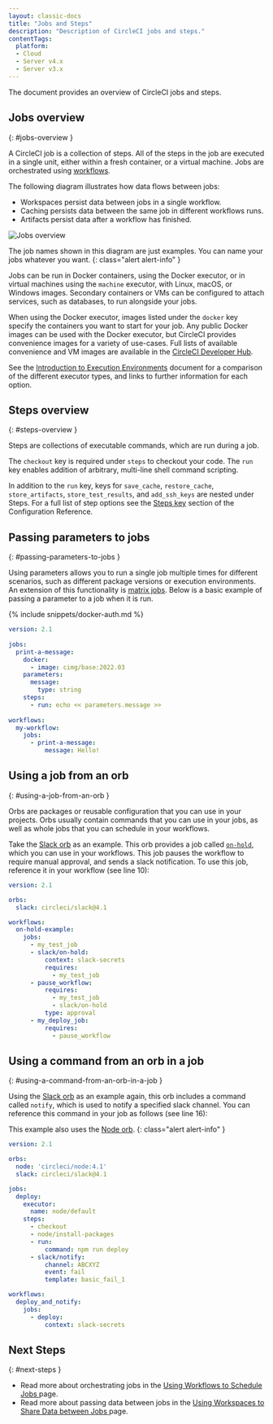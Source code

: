 ```yaml
---
layout: classic-docs
title: "Jobs and Steps"
description: "Description of CircleCI jobs and steps."
contentTags:
  platform:
  - Cloud
  - Server v4.x
  - Server v3.x
---
```


The document provides an overview of CircleCI jobs and steps.

## Jobs overview
{: #jobs-overview }

A CircleCI job is a collection of steps. All of the steps in the job are executed in a single unit, either within a fresh container, or a virtual machine. Jobs are orchestrated using [workflows](/docs/workflows/).

The following diagram illustrates how data flows between jobs:
* Workspaces persist data between jobs in a single workflow.
* Caching persists data between the same job in different workflows runs.
* Artifacts persist data after a workflow has finished.

![Jobs overview](/docs/assets/img/docs/jobs-overview.png)

The job names shown in this diagram are just examples. You can name your jobs whatever you want.
{: class="alert alert-info" }

Jobs can be run in Docker containers, using the Docker executor, or in virtual machines using the `machine` executor, with Linux, macOS, or Windows images. Secondary containers or VMs can be configured to attach services, such as databases, to run alongside your jobs.

When using the Docker executor, images listed under the `docker` key specify the containers you want to start for your job. Any public Docker images can be used with the Docker executor, but CircleCI provides convenience images for a variety of use-cases. Full lists of available convenience and VM images are available in the [CircleCI Developer Hub](https://circleci.com/developer/images).

See the [Introduction to Execution Environments](/docs/executor-intro/) document for a comparison of the different executor types, and links to further information for each option.

## Steps overview
{: #steps-overview }

Steps are collections of executable commands, which are run during a job.

The `checkout` key is required under `steps` to checkout your code. The `run` key enables addition of arbitrary, multi-line shell command scripting.

In addition to the `run` key, keys for `save_cache`, `restore_cache`, `store_artifacts`, `store_test_results`, and `add_ssh_keys` are nested under Steps. For a full list of step options see the [Steps key](/docs/configuration-reference/#steps) section of the Configuration Reference.

## Passing parameters to jobs
{: #passing-parameters-to-jobs }

Using parameters allows you to run a single job multiple times for different scenarios, such as different package versions or execution environments. An extension of this functionality is [matrix jobs](/docs/configuration-reference/#matrix-requires-version-21). Below is a basic example of passing a parameter to a job when it is run.

{% include snippets/docker-auth.md %}

```yml
version: 2.1
​
jobs:
  print-a-message:
    docker:
      - image: cimg/base:2022.03
    parameters:
      message:
        type: string
    steps:
      - run: echo << parameters.message >>
​
workflows:
  my-workflow:
    jobs:
      - print-a-message:
          message: Hello!
```

## Using a job from an orb
{: #using-a-job-from-an-orb }

Orbs are packages or reusable configuration that you can use in your projects. Orbs usually contain commands that you can use in your jobs, as well as whole jobs that you can schedule in your workflows.

Take the [Slack orb](https://circleci.com/developer/orbs/orb/circleci/slack) as an example. This orb provides a job called [`on-hold`](https://circleci.com/developer/orbs/orb/circleci/slack#usage-on_hold_notification), which you can use in your workflows. This job pauses the workflow to require manual approval, and sends a slack notification. To use this job, reference it in your workflow (see line 10):

```yml
version: 2.1

orbs:
  slack: circleci/slack@4.1

workflows:
  on-hold-example:
    jobs:
      - my_test_job
      - slack/on-hold:
          context: slack-secrets
          requires:
            - my_test_job
      - pause_workflow:
          requires:
            - my_test_job
            - slack/on-hold
          type: approval
      - my_deploy_job:
          requires:
            - pause_workflow
```

## Using a command from an orb in a job
{: #using-a-command-from-an-orb-in-a-job }

Using the [Slack orb](https://circleci.com/developer/orbs/orb/circleci/slack) as an example again, this orb includes a command called `notify`, which is used to notify a specified slack channel. You can reference this command in your job as follows (see line 16):

This example also uses the [Node orb](https://circleci.com/developer/orbs/orb/circleci/node).
{: class="alert alert-info" }

```yml
version: 2.1

orbs:
  node: 'circleci/node:4.1'
  slack: circleci/slack@4.1

jobs:
  deploy:
    executor:
      name: node/default
    steps:
      - checkout
      - node/install-packages
      - run:
          command: npm run deploy
      - slack/notify:
          channel: ABCXYZ
          event: fail
          template: basic_fail_1

workflows:
  deploy_and_notify:
    jobs:
      - deploy:
          context: slack-secrets
```


## Next Steps
{: #next-steps }

- Read more about orchestrating jobs in the [Using Workflows to Schedule Jobs ](/docs/workflows/) page.
- Read more about passing data between jobs in the [Using Workspaces to Share Data between Jobs ](/docs/workspaces/) page.
